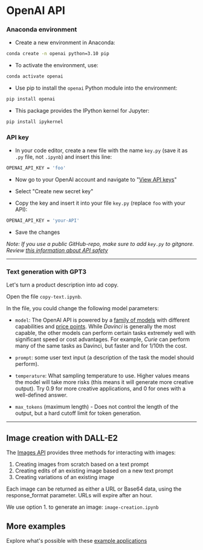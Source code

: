 # OpenAI API  


### Anaconda environment


- Create a new environment in Anaconda:

```bash
conda create -n openai python=3.10 pip  
```

- To activate the environment, use:

```bash
conda activate openai
```

- Use pip to install the `openai` Python module into the environment:


```bash
pip install openai
```

- This package provides the IPython kernel for Jupyter:


```bash
pip install ipykernel
```


### API key


- In your code editor, create a new file with the name `key.py` (save it as `.py` file, not `.ipynb`) and insert this line:


```bash
OPENAI_API_KEY = 'foo'
```

- Now go to your OpenAI account and navigate to "[View API keys](https://beta.openai.com/account/api-keys)"

- Select "Create new secret key"

- Copy the key and insert it into your file `key.py` (replace `foo` with your API):

```bash
OPENAI_API_KEY = 'your-API'
```

- Save the changes


*Note: If you use a public GitHub-repo, make sure to add `key.py` to gitgnore. Review [this information about API safety]( https://help.openai.com/en/articles/5112595-best-practices-for-api-key-safety)*



---

### Text generation with GPT3

Let's turn a product description into ad copy.

Open the file `copy-text.ipynb`.


In the file, you could change the following model parameters:

- `model`: The OpenAI API is powered by a [family of models](https://beta.openai.com/docs/models/gpt-3) with different capabilities and [price points](https://openai.com/api/pricing/). While *Davinci* is generally the most capable, the other models can perform certain tasks extremely well with significant speed or cost advantages. For example, *Curie* can perform many of the same tasks as Davinci, but faster and for 1/10th the cost.

- `prompt`: some user text input (a description of the task the model should perform).

- `temperature`: What sampling temperature to use. Higher values means the model will take more risks (this means it will generate more creative output). Try 0.9 for more creative applications, and 0 for ones with a well-defined answer.

- `max_tokens` (maximum length) - Does not control the length of the output, but a hard cutoff limit for token generation. 

---

## Image creation with DALL-E2

The [Images API](https://beta.openai.com/docs/guides/images/image-generation-beta) provides three methods for interacting with images:

1. Creating images from scratch based on a text prompt
2. Creating edits of an existing image based on a new text prompt
3. Creating variations of an existing image

Each image can be returned as either a URL or Base64 data, using the response_format parameter. URLs will expire after an hour.

We use option 1. to generate an image: `image-creation.ipynb`


## More examples

Explore what's possible with these [example applications](https://beta.openai.com/examples/)
